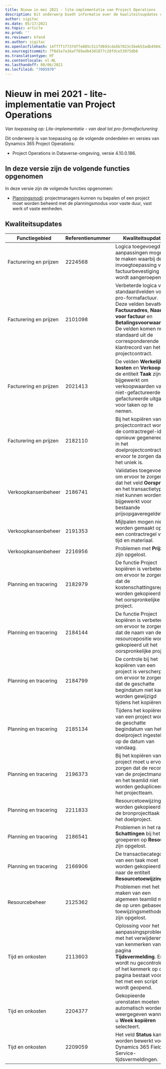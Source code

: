 ```yaml
---
title: Nieuw in mei 2021 - lite-implementatie van Project Operations
description: Dit onderwerp biedt informatie over de kwaliteitsupdates die beschikbaar zijn in de mei 2021-release van de lite-implementatie van Project Operations voor scenario's op basis van resources/niet-voorradige artikelen.
author: sigitac
ms.date: 05/17/2021
ms.topic: article
ms.prod: ''
ms.reviewer: kfend
ms.author: sigitac
ms.openlocfilehash: 14ff7f1f7374ffe885c511fd693cda5b7023c5beb53adb45042ddda1e932c93d
ms.sourcegitcommit: 7f8d1e7a16af769adb43d1877c28fdce53975db8
ms.translationtype: HT
ms.contentlocale: nl-NL
ms.lasthandoff: 08/06/2021
ms.locfileid: "7005970"
---
```

# <a name="whats-new-may-2021---project-operations-lite-deployment"></a>Nieuw in mei 2021 - lite-implementatie van Project Operations

_Van toepassing op: Lite-implementatie - van deal tot pro-formafacturering_

Dit onderwerp is van toepassing op de volgende onderdelen en versies van Dynamics 365 Project Operations:

   - Project Operations in Dataverse-omgeving, versie 4.10.0.186.

## <a name="features-included-in-this-release"></a>In deze versie zijn de volgende functies opgenomen

In deze versie zijn de volgende functies opgenomen:

- [Planningsmodi](../../project-management/scheduling-modes.md): projectmanagers kunnen nu bepalen of een project moet worden beheerd met de planningsmodus voor vaste duur, vast werk of vaste eenheden.

## <a name="quality-updates"></a>Kwaliteitsupdates

| **Functiegebied** | **Referentienummer** | **Kwaliteitsupdate** |
| --- | --- | --- |
| Facturering en prijzen | 2224568 | Logica toegevoegd om aanpassingen mogelijk te maken waarbij de invoegtoepassing voor factuurbevestiging wordt aangeroepen. |
| Facturering en prijzen | 2101098 | Verbeterde logica van standaardvelden voor pro-formafactuur. Deze velden bevatten **Factuuradres**, **Naam voor factuur** en **Betalingsvoorwaarden**. De velden komen nu standaard uit de corresponderende klantrecord van het projectcontract. |
| Facturering en prijzen | 2021413 | De velden **Werkelijke kosten** en **Verkoop** in de entiteit **Taak** zijn bijgewerkt om verkoopwaarden van niet-gefactureerde en gefactureerde uitgaven voor taken op te nemen. |
| Facturering en prijzen | 2182110 | Bij het kopiëren van een projectcontract wordt de contractregel-id opnieuw gegenereerd in het doelprojectcontract om ervoor te zorgen dat het uniek is. |
| Verkoopkansenbeheer | 2186741 | Validaties toegevoegd om ervoor te zorgen dat het veld **Oorsprong** en het transactietype niet kunnen worden bijgewerkt voor bestaande prijsopgaveregeldetails. |
| Verkoopkansenbeheer | 2191353 | Mijlpalen mogen niet worden gemaakt op een contractregel voor tijd en materiaal. |
| Verkoopkansenbeheer | 2216956 | Problemen met **Prijzen**​ zijn opgelost. |
| Planning en tracering | 2182979 | De functie Project kopiëren is verbeterd om ervoor te zorgen dat de kostenschattingsregels worden gekopieerd uit het oorspronkelijke project. |
| Planning en tracering | 2184144 | De functie Project kopiëren is verbeterd om ervoor te zorgen dat de naam van de resourcepositie wordt gekopieerd uit het oorspronkelijke project. |
| Planning en tracering | 2184799 | De controle bij het kopiëren van een project is verscherpt om ervoor te zorgen dat de geschatte begindatum niet kan worden gewijzigd tijdens het kopiëren. |
| Planning en tracering | 2185134 | Tijdens het kopiëren van een project wordt de geschatte begindatum van het doelproject ingesteld op de datum van vandaag. |
| Planning en tracering | 2196373 | Bij het kopiëren van een project moet u ervoor zorgen dat de records van de projectmanager en het teamlid niet worden gedupliceerd in het projectteam. |
| Planning en tracering | 2211833 | Resourcetoewijzingen worden gekopieerd van de bronprojecttaak naar het doelproject. |
| Planning en tracering | 2186541 | Problemen in het raster **Schattingen** bij het groeperen op **Resource** zijn opgelost. |
| Planning en tracering | 2166906 | De transactiecategorie van een taak moet worden gekopieerd naar de entiteit **Resourcetoewijzing**. |
| Resourcebeheer | 2125362 | Problemen met het maken van een algemeen teamlid met de op uren gebaseerde toewijzingsmethode zijn opgelost. |
| Tijd en onkosten | 2113603 | Oplossing voor het aanpassingsprobleem met het verwijderen van kenmerken van de pagina **Tijdsvermelding**. Er wordt nu gecontroleerd of het kenmerk op de pagina bestaat voordat het met een script wordt geopend. |
| Tijd en onkosten | 2204377 | Gekopieerde urenstaten moeten automatisch worden weergegeven wanneer u **Week kopiëren** selecteert. |
| Tijd en onkosten | 2209059 | Het veld **Status** kan worden bewerkt voor Dynamics 365 Field Service-tijdsvermeldingen. |
